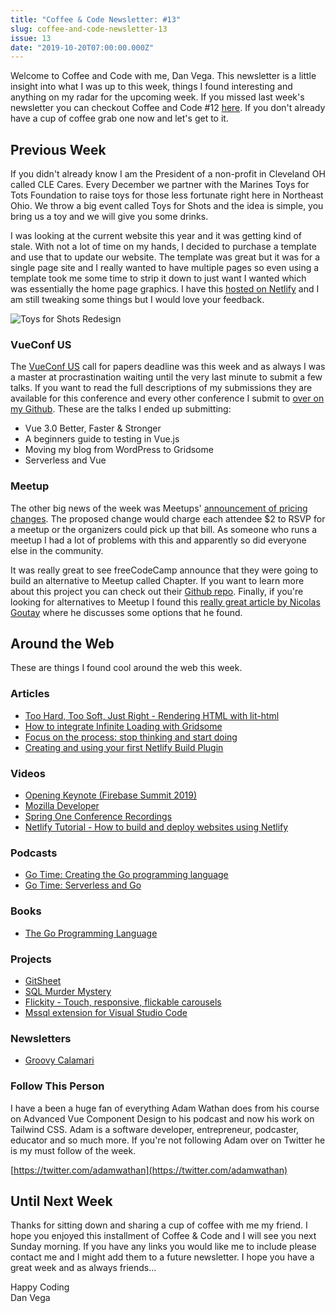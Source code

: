 ```yaml
---
title: "Coffee & Code Newsletter: #13"
slug: coffee-and-code-newsletter-13
issue: 13
date: "2019-10-20T07:00:00.000Z"
---
```


Welcome to Coffee and Code with me, Dan Vega. This newsletter is a little insight into what I was up to this week, things I found interesting and anything on my radar for the upcoming week. If you missed last week's newsletter you can checkout Coffee and Code #12 [here](https://www.danvega.dev/newsletter/coffee-and-code/12). If you don't already have a cup of coffee grab one now and let's get to it.

## Previous Week

If you didn't already know I am the President of a non-profit in Cleveland OH called CLE Cares. Every December we partner with the Marines Toys for Tots Foundation to raise toys for those less fortunate right here in Northeast Ohio. We throw a big event called Toys for Shots and the idea is simple, you bring us a toy and we will give you some drinks.

I was looking at the current website this year and it was getting kind of stale. With not a lot of time on my hands, I decided to purchase a template and use that to update our website. The template was great but it was for a single page site and I really wanted to have multiple pages so even using a template took me some time to strip it down to just want I wanted which was essentially the home page graphics. I have this [hosted on Netlify](https://toysforshots.netlify.com/) and I am still tweaking some things but I would love your feedback.

![Toys for Shots Redesign](/images/newsletter/2019/10/20/toysforshots.png)

### VueConf US

The [VueConf US](https://us.vuejs.org/) call for papers deadline was this week and as always I was a master at procrastination waiting until the very last minute to submit a few talks. If you want to read the full descriptions of my submissions they are available for this conference and every other conference I submit to [over on my Github](https://github.com/danvega/call-for-papers). These are the talks I ended up submitting:

- Vue 3.0 Better, Faster & Stronger
- A beginners guide to testing in Vue.js
- Moving my blog from WordPress to Gridsome
- Serverless and Vue

### Meetup

The other big news of the week was Meetups' [announcement of pricing changes](https://www.meetup.com/lp/paymentchanges?mpId=9038). The proposed change would charge each attendee \$2 to RSVP for a meetup or the organizers could pick up that bill. As someone who runs a meetup I had a lot of problems with this and apparently so did everyone else in the community.

It was really great to see freeCodeCamp announce that they were going to build an alternative to Meetup called Chapter. If you want to learn more about this project you can check out their [Github repo](https://github.com/freeCodeCamp/chapter). Finally, if you're looking for alternatives to Meetup I found this [really great article by Nicolas Goutay](https://phacks.dev/meetup-com-alternatives) where he discusses some options that he found.

## Around the Web

These are things I found cool around the web this week.

### Articles

- [Too Hard, Too Soft, Just Right - Rendering HTML with lit-html](https://dev.to/azure/too-hard-too-soft-just-right-rendering-html-with-lit-html-1km8)
- [How to integrate Infinite Loading with Gridsome](https://gridsome.org/blog/2019/10/08/infinite-loading-with-gridsome/)
- [Focus on the process: stop thinking and start doing](https://nesslabs.com/focus-on-the-process)
- [Creating and using your first Netlify Build Plugin](https://www.netlify.com/blog/2019/10/16/creating-and-using-your-first-netlify-build-plugin/)

### Videos

- [Opening Keynote (Firebase Summit 2019)](https://www.youtube.com/watch?v=wO70Pnv0yeo&)
- [Mozilla Developer](https://www.youtube.com/channel/UCh5UlGiu9d6LegIeUCW4N1w/videos)
- [Spring One Conference Recordings](https://www.youtube.com/user/goPivotal/videos)
- [Netlify Tutorial - How to build and deploy websites using Netlify](https://www.youtube.com/watch?v=mT5siI19gtc)

### Podcasts

- [Go Time: Creating the Go programming language](https://changelog.com/news/bWR9/visit)
- [Go Time: Serverless and Go](https://changelog.com/news/V2A1/visit)

### Books

- [The Go Programming Language](https://learning.oreilly.com/library/view/the-go-programming/9780134190570/)

### Projects

- [GitSheet](https://gitsheet.wtf/)
- [SQL Murder Mystery](http://mystery.knightlab.com/)
- [Flickity - Touch, responsive, flickable carousels](https://flickity.metafizzy.co/)
- [Mssql extension for Visual Studio Code](https://cloudblogs.microsoft.com/sqlserver/2019/10/17/mssql-extension-for-visual-studio-code-now-has-object-explorer-and-intellicode/)

### Newsletters

- [Groovy Calamari](http://groovycalamari.com/issues/167?#start)

### Follow This Person

I have a been a huge fan of everything Adam Wathan does from his course on Advanced Vue Component Design to his podcast and now his work on Tailwind CSS. Adam is a software developer, entrepreneur, podcaster, educator and so much more. If you're not following Adam over on Twitter he is my must follow of the week.

[https://twitter.com/adamwathan](https://twitter.com/adamwathan)

## Until Next Week

Thanks for sitting down and sharing a cup of coffee with me my friend. I hope you enjoyed this installment of Coffee & Code and I will see you next Sunday morning. If you have any links you would like me to include please contact me and I might add them to a future newsletter. I hope you have a great week and as always friends...

Happy Coding<br/>
Dan Vega
